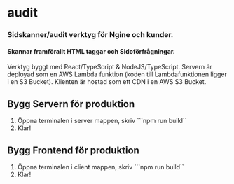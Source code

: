 # audit

### Sidskanner/audit verktyg för Ngine och kunder. 
#### Skannar framförallt HTML taggar och Sidoförfrågningar.

Verktyg byggt med React/TypeScript & NodeJS/TypeScript. Servern är deployad som en AWS Lambda funktion (koden till Lambdafunktionen ligger i en S3 Bucket). Klienten är hostad som ett CDN i en AWS S3 Bucket.

## Bygg Servern för produktion
1. Öppna terminalen i server mappen, skriv ```npm run build``
2. Klar!

## Bygg Frontend för produktion
1. Öppna terminalen i client mappen, skriv ```npm run build``
4. Klar!
